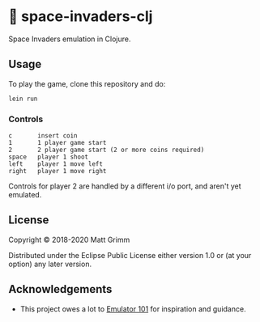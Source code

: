 # :space_invader: space-invaders-clj

Space Invaders emulation in Clojure.

## Usage

To play the game, clone this repository and do:

    lein run
    
### Controls

    c       insert coin
    1       1 player game start
    2       2 player game start (2 or more coins required)
    space   player 1 shoot
    left    player 1 move left
    right   player 1 move right
    
Controls for player 2 are handled by a different i/o port, and aren't yet emulated.

## License

Copyright © 2018-2020 Matt Grimm

Distributed under the Eclipse Public License either version 1.0 or (at
your option) any later version.

## Acknowledgements

* This project owes a lot to [Emulator 101](http://www.emulator101.com) for inspiration and guidance. 